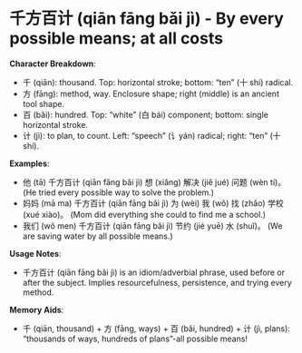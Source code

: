 # **千方百计 (qiān fāng bǎi jì) - By every possible means; at all costs**

**Character Breakdown**:  
- 千 (qiān): thousand. Top: horizontal stroke; bottom: “ten” (十 shí) radical.  
- 方 (fāng): method, way. Enclosure shape; right (middle) is an ancient tool shape.  
- 百 (bǎi): hundred. Top: “white” (白 bái) component; bottom: single horizontal stroke.  
- 计 (jì): to plan, to count. Left: “speech” (讠yán) radical; right: “ten” (十 shí).

**Examples**:  
- 他 (tā) 千方百计 (qiān fāng bǎi jì) 想 (xiǎng) 解决 (jiě jué) 问题 (wèn tí)。 (He tried every possible way to solve the problem.)  
- 妈妈 (mā ma) 千方百计 (qiān fāng bǎi jì) 为 (wèi) 我 (wǒ) 找 (zhǎo) 学校 (xué xiào)。 (Mom did everything she could to find me a school.)  
- 我们 (wǒ men) 千方百计 (qiān fāng bǎi jì) 节约 (jié yuē) 水 (shuǐ)。 (We are saving water by all possible means.)

**Usage Notes**:  
- 千方百计 (qiān fāng bǎi jì) is an idiom/adverbial phrase, used before or after the subject. Implies resourcefulness, persistence, and trying every method.

**Memory Aids**:  
- 千 (qiān, thousand) + 方 (fāng, ways) + 百 (bǎi, hundred) + 计 (jì, plans): “thousands of ways, hundreds of plans”-all possible means!